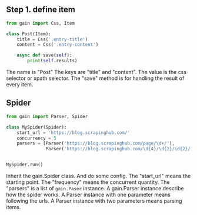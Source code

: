 ## Step 1. define item

```python
from gain import Css, Item

class Post(Item):
    title = Css('.entry-title')
    content = Css('.entry-content')

    async def save(self):
        print(self.results)
```

The name is "Post" 
The keys are "title" and "content".
The value is the css selector or xpath selector.
The "save" method is for handling the result of every item.

## Spider

```python
from gain import Parser, Spider

class MySpider(Spider):
    start_url = 'https://blog.scrapinghub.com/'
    concurrency = 5
    parsers = [Parser('https://blog.scrapinghub.com/page/\d+/'),
               Parser('https://blog.scrapinghub.com/\d{4}/\d{2}/\d{2}/[a-z0-9\-]+/', Post)]


MySpider.run()
```

Inherit the gain.Spider class. And do some config.
The "start_url" means the starting point.
The "frequency" means the concurrent quantity.
The "parsers" is a list of `gain.Paser` instance.
A gain.Parser instance describe how the spider works.
A Parser instance with one parameter means following the urls.
A Parser instance with two parameters means parsing items.

